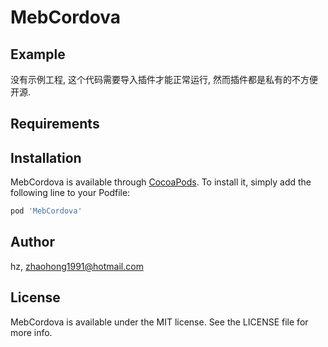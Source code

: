 # MebCordova

## Example

没有示例工程, 这个代码需要导入插件才能正常运行, 然而插件都是私有的不方便开源.

## Requirements

## Installation

MebCordova is available through [CocoaPods](http://cocoapods.org). To install
it, simply add the following line to your Podfile:

```ruby
pod 'MebCordova'
```

## Author

hz, zhaohong1991@hotmail.com

## License

MebCordova is available under the MIT license. See the LICENSE file for more info.
